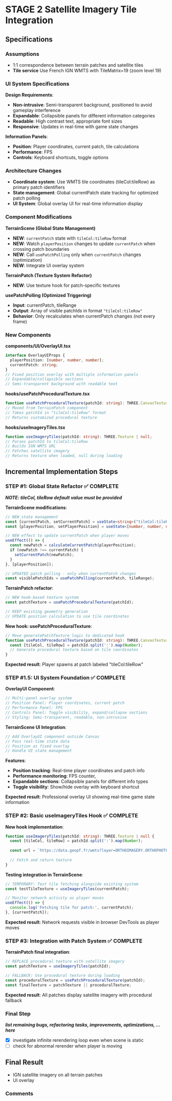 # STAGE 2 Satellite Imagery Tile Integration

## Specifications

### Assumptions
- 1:1 correspondence between terrain patches and satellite tiles
- **Tile service** Use French IGN WMTS with TileMatrix=19 (zoom level 19)

### UI System Specifications

**Design Requirements**:
- **Non-intrusive**: Semi-transparent background, positioned to avoid gameplay interference
- **Expandable**: Collapsible panels for different information categories
- **Readable**: High contrast text, appropriate font sizes
- **Responsive**: Updates in real-time with game state changes

**Information Panels**:
- **Position**: Player coordinates, current patch, tile calculations
- **Performance**: FPS
- **Controls**: Keyboard shortcuts, toggle options



### Architecture Changes
- **Coordinate system**: Use WMTS tile coordinates (tileCol:tileRow) as primary patch identifiers
- **State management**: Global currentPatch state tracking for optimized patch polling
- **UI System**: Global overlay UI for real-time information display

### Component Modifications

**TerrainScene (Global State Management)**
- **NEW**: `currentPatch` state with `tileCol:tileRow` format
- **NEW**: Watch `playerPosition` changes to update `currentPatch` when crossing patch boundaries
- **NEW**: Call `usePatchPolling` only when `currentPatch` changes (optimization)
- **NEW**: Integrate UI overlay system

**TerrainPatch (Texture System Refactor)**
- **NEW**: Use texture hook for patch-specific textures

**usePatchPolling (Optimized Triggering)**
- **Input**: currentPatch, tileRange
- **Output**: Array of visible patchIds in format `"tileCol:tileRow"`
- **Behavior**: Only recalculates when currentPatch changes (not every frame)

### New Components

**components/UI/OverlayUI.tsx**
```typescript
interface OverlayUIProps {
  playerPosition: [number, number, number];
  currentPatch: string;
}
// Fixed position overlay with multiple information panels
// Expandable/collapsible sections
// Semi-transparent background with readable text
```

**hooks/usePatchProceduralTexture.tsx**
```typescript
function usePatchProceduralTexture(patchId: string): THREE.CanvasTexture;
// Moved from TerrainPatch component
// Takes patchId in "tileCol:tileRow" format
// Returns customized procedural texture
```

**hooks/useImageryTiles.tsx**
```typescript
function useImageryTiles(patchId: string): THREE.Texture | null;
// Parses patchId to tileCol:tileRow
// Builds IGN WMTS URL
// Fetches satellite imagery
// Returns texture when loaded, null during loading
```

## Incremental Implementation Steps

### STEP #1: Global State Refactor  ✅ **COMPLETE** 

***NOTE: tileCol, tileRow default value must be provided***

**TerrainScene modifications**:
```typescript
// NEW state management
const [currentPatch, setCurrentPatch] = useState<string>("tileCol:tileRow");
const [playerPosition, setPlayerPosition] = useState<[number, number, number]>([0, 0, 0]);

// NEW effect to update currentPatch when player moves
useEffect(() => {
  const newPatch = calculateCurrentPatch(playerPosition);
  if (newPatch !== currentPatch) {
    setCurrentPatch(newPatch);
  }
}, [playerPosition]);

// UPDATED patch polling - only when currentPatch changes
const visiblePatchIds = usePatchPolling(currentPatch, tileRange);
```

**TerrainPatch refactor**:
```typescript
// NEW hook-based texture system
const patchTexture = usePatchProceduralTexture(patchId);

// KEEP existing geometry generation
// UPDATE position calculation to use tile coordinates
```

**New hook: usePatchProceduralTexture**:
```typescript
// Move generatePatchTexture logic to dedicated hook
function usePatchProceduralTexture(patchId: string): THREE.CanvasTexture {
  const [tileCol, tileRow] = patchId.split(':').map(Number);
  // Generate procedural texture based on tile coordinates
}
```

**Expected result**: Player spawns at patch labeled "tileCol:tileRow"

### STEP #1.5: UI System Foundation ✅ **COMPLETE** 

**OverlayUI Component**:
```typescript
// Multi-panel overlay system
// Position Panel: Player coordinates, current patch
// Performance Panel: FPS
// Controls Panel: Toggle visibility, expand/collapse sections
// Styling: Semi-transparent, readable, non-intrusive
```

**TerrainScene UI Integration**:
```typescript
// Add OverlayUI component outside Canvas
// Pass real-time state data
// Position as fixed overlay
// Handle UI state management
```

**Features**:
- **Position tracking**: Real-time player coordinates and patch info
- **Performance monitoring**: FPS counter,
- **Expandable sections**: Collapsible panels for different info types
- **Toggle visibility**: Show/hide overlay with keyboard shortcut

**Expected result**: Professional overlay UI showing real-time game state information

### STEP #2: Basic useImageryTiles Hook ✅ **COMPLETE** 

**New hook implementation**:
```typescript
function useImageryTiles(patchId: string): THREE.Texture | null {
  const [tileCol, tileRow] = patchId.split(':').map(Number);
  
  const url = `https://data.geopf.fr/wmts?layer=ORTHOIMAGERY.ORTHOPHOTOS&style=normal&tilematrixset=PM&Service=WMTS&Request=GetTile&Version=1.0.0&Format=image%2Fjpeg&TileMatrix=19&TileCol=${tileCol}&TileRow=${tileRow}`;
  
  // Fetch and return texture
}
```

**Testing integration in TerrainScene**:
```typescript
// TEMPORARY: Test tile fetching alongside existing system
const testTileTexture = useImageryTiles(currentPatch);

// Monitor network activity as player moves
useEffect(() => {
  console.log('Fetching tile for patch:', currentPatch);
}, [currentPatch]);
```

**Expected result**: Network requests visible in browser DevTools as player moves

### STEP #3: Integration with Patch System ✅ **COMPLETE**

**TerrainPatch final integration**:
```typescript
// REPLACE procedural texture with satellite imagery
const patchTexture = useImageryTiles(patchId);

// FALLBACK: Use procedural texture during loading
const proceduralTexture = usePatchProceduralTexture(patchId);
const finalTexture = patchTexture || proceduralTexture;
```

**Expected result**: All patches display satellite imagery with procedural fallback



### Final Step 
***list remaining bugs, refactoring tasks, improvements, optimizations,  ... here***
- [x] investigate infinite rerendering loop even when scene is static
- [ ] check for abnormal rerender when player is moving

## Final Result
- IGN satellite imagery on all terrain patches
- UI overlay 

### Comments

